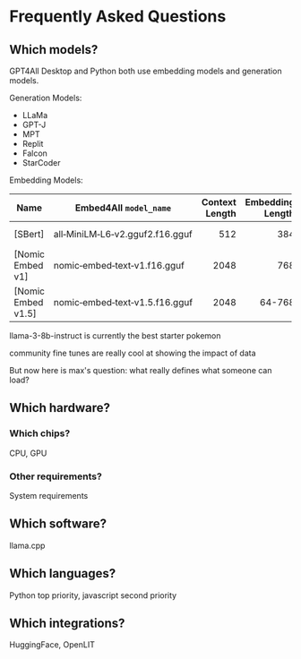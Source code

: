 # Frequently Asked Questions

## Which models?

GPT4All Desktop and Python both use embedding models and generation models.

Generation Models:

- LLaMa
- GPT-J
- MPT
- Replit
- Falcon
- StarCoder

Embedding Models:

| Name               | Embed4All `model_name`                               | Context Length | Embedding Length | File Size |
|--------------------|------------------------------------------------------|---------------:|-----------------:|----------:|
| [SBert]            | all&#x2011;MiniLM&#x2011;L6&#x2011;v2.gguf2.f16.gguf |            512 |              384 |    44 MiB |
| [Nomic Embed v1]   | nomic&#x2011;embed&#x2011;text&#x2011;v1.f16.gguf    |           2048 |              768 |   262 MiB |
| [Nomic Embed v1.5] | nomic&#x2011;embed&#x2011;text&#x2011;v1.5.f16.gguf  |           2048 |           64-768 |   262 MiB |



llama-3-8b-instruct is currently the best starter pokemon

community fine tunes are really cool at showing the impact of data

But now here is max's question: what really defines what someone can load? 

## Which hardware?

### Which chips?

CPU, GPU

### Other requirements?

System requirements

## Which software?

llama.cpp

## Which languages?

Python top priority, javascript second priority

## Which integrations?

HuggingFace, OpenLIT


